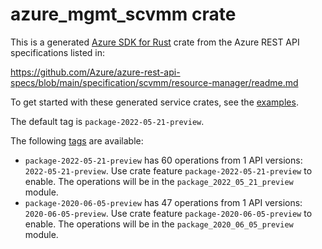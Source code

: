 # azure_mgmt_scvmm crate

This is a generated [Azure SDK for Rust](https://github.com/Azure/azure-sdk-for-rust) crate from the Azure REST API specifications listed in:

https://github.com/Azure/azure-rest-api-specs/blob/main/specification/scvmm/resource-manager/readme.md

To get started with these generated service crates, see the [examples](https://github.com/Azure/azure-sdk-for-rust/blob/main/services/README.md#examples).

The default tag is `package-2022-05-21-preview`.

The following [tags](https://github.com/Azure/azure-sdk-for-rust/blob/main/services/tags.md) are available:

- `package-2022-05-21-preview` has 60 operations from 1 API versions: `2022-05-21-preview`. Use crate feature `package-2022-05-21-preview` to enable. The operations will be in the `package_2022_05_21_preview` module.
- `package-2020-06-05-preview` has 47 operations from 1 API versions: `2020-06-05-preview`. Use crate feature `package-2020-06-05-preview` to enable. The operations will be in the `package_2020_06_05_preview` module.
